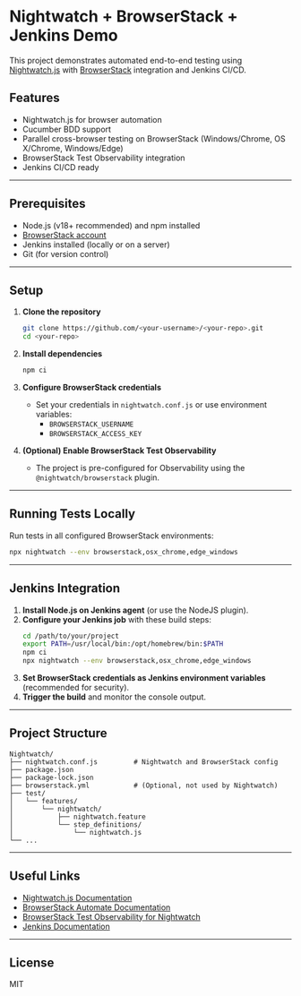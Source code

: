 # Nightwatch + BrowserStack + Jenkins Demo

This project demonstrates automated end-to-end testing using [Nightwatch.js](https://nightwatchjs.org/) with [BrowserStack](https://www.browserstack.com/) integration and Jenkins CI/CD.

## Features
- Nightwatch.js for browser automation
- Cucumber BDD support
- Parallel cross-browser testing on BrowserStack (Windows/Chrome, OS X/Chrome, Windows/Edge)
- BrowserStack Test Observability integration
- Jenkins CI/CD ready

---

## Prerequisites
- Node.js (v18+ recommended) and npm installed
- [BrowserStack account](https://www.browserstack.com/users/sign_up)
- Jenkins installed (locally or on a server)
- Git (for version control)

---

## Setup

1. **Clone the repository**
   ```sh
   git clone https://github.com/<your-username>/<your-repo>.git
   cd <your-repo>
   ```

2. **Install dependencies**
   ```sh
   npm ci
   ```

3. **Configure BrowserStack credentials**
   - Set your credentials in `nightwatch.conf.js` or use environment variables:
     - `BROWSERSTACK_USERNAME`
     - `BROWSERSTACK_ACCESS_KEY`

4. **(Optional) Enable BrowserStack Test Observability**
   - The project is pre-configured for Observability using the `@nightwatch/browserstack` plugin.

---

## Running Tests Locally

Run tests in all configured BrowserStack environments:
```sh
npx nightwatch --env browserstack,osx_chrome,edge_windows
```

---

## Jenkins Integration

1. **Install Node.js on Jenkins agent** (or use the NodeJS plugin).
2. **Configure your Jenkins job** with these build steps:
   ```sh
   cd /path/to/your/project
   export PATH=/usr/local/bin:/opt/homebrew/bin:$PATH
   npm ci
   npx nightwatch --env browserstack,osx_chrome,edge_windows
   ```
3. **Set BrowserStack credentials as Jenkins environment variables** (recommended for security).
4. **Trigger the build** and monitor the console output.

---

## Project Structure
```
Nightwatch/
├── nightwatch.conf.js         # Nightwatch and BrowserStack config
├── package.json
├── package-lock.json
├── browserstack.yml           # (Optional, not used by Nightwatch)
├── test/
│   └── features/
│       └── nightwatch/
│           ├── nightwatch.feature
│           └── step_definitions/
│               └── nightwatch.js
└── ...
```

---

## Useful Links
- [Nightwatch.js Documentation](https://nightwatchjs.org/)
- [BrowserStack Automate Documentation](https://www.browserstack.com/docs/automate/selenium/getting-started/nodejs/nightwatch)
- [BrowserStack Test Observability for Nightwatch](https://www.browserstack.com/docs/test-reporting-and-analytics/quick-start/nightwatch)
- [Jenkins Documentation](https://www.jenkins.io/doc/)

---

## License
MIT 